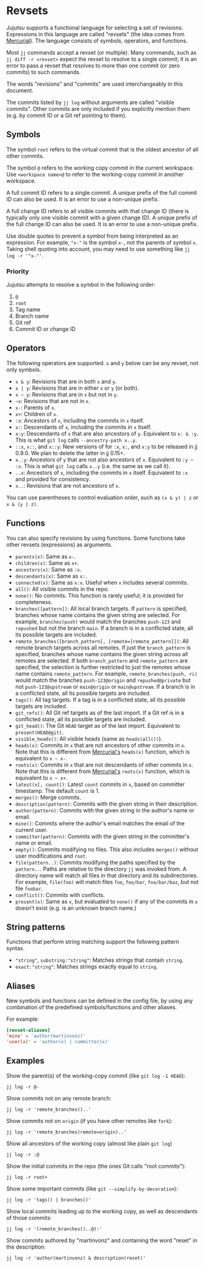 # Revsets

Jujutsu supports a functional language for selecting a set of revisions.
Expressions in this language are called "revsets" (the idea comes from
[Mercurial](https://www.mercurial-scm.org/repo/hg/help/revsets)). The language
consists of symbols, operators, and functions.

Most `jj` commands accept a revset (or multiple). Many commands, such as
`jj diff -r <revset>` expect the revset to resolve to a single commit; it is an
error to pass a revset that resolves to more than one commit (or zero commits)
to such commands.

The words "revisions" and "commits" are used interchangeably in this document.

The commits listed by `jj log` without arguments are called "visible commits".
Other commits are only included if you explicitly mention them (e.g. by commit
ID or a Git ref pointing to them).

## Symbols

The symbol `root` refers to the virtual commit that is the oldest ancestor of
all other commits.

The symbol `@` refers to the working copy commit in the current workspace. Use
`<workspace name>@` to refer to the working-copy commit in another workspace.

A full commit ID refers to a single commit. A unique prefix of the full commit
ID can also be used. It is an error to use a non-unique prefix.

A full change ID refers to all visible commits with that change ID (there is
typically only one visible commit with a given change ID). A unique prefix of
the full change ID can also be used. It is an error to use a non-unique prefix.

Use double quotes to prevent a symbol from being interpreted as an expression.
For example, `"x-"` is the symbol `x-`, not the parents of symbol `x`. Taking
shell quoting into account, you may need to use something like
`jj log -r '"x-"'`.

### Priority

Jujutsu attempts to resolve a symbol in the following order:

1. `@`
2. `root`
3. Tag name
4. Branch name
5. Git ref
6. Commit ID or change ID

## Operators

The following operators are supported. `x` and `y` below can be any revset, not
only symbols.

- `x & y`: Revisions that are in both `x` and `y`.
- `x | y`: Revisions that are in either `x` or `y` (or both).
- `x ~ y`: Revisions that are in `x` but not in `y`.
- `~x`: Revisions that are not in `x`.
- `x-`: Parents of `x`.
- `x+`: Children of `x`.
- `:x`: Ancestors of `x`, including the commits in `x` itself.
- `x:`: Descendants of `x`, including the commits in `x` itself.
- `x:y`: Descendants of `x` that are also ancestors of `y`. Equivalent to
  `x: & :y`. This is what `git log` calls `--ancestry-path x..y`.
- `::x`, `x::`, and `x::y`: New versions of for `:x`, `x:`, and `x:y` to be
  released in jj 0.9.0. We plan to delete the latter in jj 0.15+.
- `x..y`: Ancestors of `y` that are not also ancestors of `x`. Equivalent to
  `:y ~ :x`. This is what `git log` calls `x..y` (i.e. the same as we call it).
- `..x`: Ancestors of `x`, including the commits in `x` itself. Equivalent to
  `:x` and provided for consistency.
- `x..`: Revisions that are not ancestors of `x`.

You can use parentheses to control evaluation order, such as `(x & y) | z` or
`x & (y | z)`.

## Functions

You can also specify revisions by using functions. Some functions take other
revsets (expressions) as arguments.

- `parents(x)`: Same as `x-`.
- `children(x)`: Same as `x+`.
- `ancestors(x)`: Same as `:x`.
- `descendants(x)`: Same as `x:`.
- `connected(x)`: Same as `x:x`. Useful when `x` includes several commits.
- `all()`: All visible commits in the repo.
- `none()`: No commits. This function is rarely useful; it is provided for
  completeness.
- `branches([pattern])`: All local branch targets. If `pattern` is specified,
  branches whose name contains the given string are selected. For example,
  `branches(push)` would match the branches `push-123` and `repushed` but not
  the branch `main`. If a branch is in a conflicted state, all its possible
  targets are included.
- `remote_branches([branch_pattern[, [remote=]remote_pattern]])`: All remote
  branch targets across all remotes. If just the `branch_pattern` is specified,
  branches whose name contains the given string across all remotes are selected.
  If both `branch_pattern` and `remote_pattern` are specified, the selection is
  further restricted to just the remotes whose name contains `remote_pattern`.
  For example, `remote_branches(push, ri)` would match the branches
  `push-123@origin` and `repushed@private` but not `push-123@upstream` or
  `main@origin` or `main@upstream`. If a branch is in a conflicted state, all
  its possible targets are included.
- `tags()`: All tag targets. If a tag is in a conflicted state, all its possible
  targets are included.
- `git_refs()`: All Git ref targets as of the last import. If a Git ref is in a
  conflicted state, all its possible targets are included.
- `git_head()`: The Git `HEAD` target as of the last import. Equivalent to
  `present(HEAD@git)`.
- `visible_heads()`: All visible heads (same as `heads(all())`).
- `heads(x)`: Commits in `x` that are not ancestors of other commits in `x`.
  Note that this is different from
  [Mercurial's](https://repo.mercurial-scm.org/hg/help/revsets) `heads(x)`
  function, which is equivalent to `x ~ x-`.
- `roots(x)`: Commits in `x` that are not descendants of other commits in `x`.
  Note that this is different from
  [Mercurial's](https://repo.mercurial-scm.org/hg/help/revsets) `roots(x)`
  function, which is equivalent to `x ~ x+`.
- `latest(x[, count])`: Latest `count` commits in `x`, based on committer
  timestamp. The default `count` is 1.
- `merges()`: Merge commits.
- `description(pattern)`: Commits with the given string in their description.
- `author(pattern)`: Commits with the given string in the author's name or
  email.
- `mine()`: Commits where the author's email matches the email of the current
  user.
- `committer(pattern)`: Commits with the given string in the committer's name or
  email.
- `empty()`: Commits modifying no files. This also includes `merges()` without
  user modifications and `root`.
- `file(pattern..)`: Commits modifying the paths specified by the `pattern..`.
  Paths are relative to the directory `jj` was invoked from. A directory name
  will match all files in that directory and its subdirectories. For example,
  `file(foo)` will match files `foo`, `foo/bar`, `foo/bar/baz`, but not file
  `foobar`.
- `conflict()`: Commits with conflicts.
- `present(x)`: Same as `x`, but evaluated to `none()` if any of the commits in
  `x` doesn't exist (e.g. is an unknown branch name.)

## String patterns

Functions that perform string matching support the following pattern syntax.

- `"string"`, `substring:"string"`: Matches strings that contain `string`.
- `exact:"string"`: Matches strings exactly equal to `string`.

## Aliases

New symbols and functions can be defined in the config file, by using any
combination of the predefined symbols/functions and other aliases.

For example:

```toml
[revset-aliases]
'mine' = 'author(martinvonz)'
'user(x)' = 'author(x) | committer(x)'
```

## Examples

Show the parent(s) of the working-copy commit (like `git log -1 HEAD`):

```
jj log -r @-
```

Show commits not on any remote branch:

```
jj log -r 'remote_branches()..'
```

Show commits not on `origin` (if you have other remotes like `fork`):

```
jj log -r 'remote_branches(remote=origin)..'
```

Show all ancestors of the working copy (almost like plain `git log`)

```
jj log -r :@
```

Show the initial commits in the repo (the ones Git calls "root commits"):

```
jj log -r root+
```

Show some important commits (like `git --simplify-by-decoration`):

```
jj log -r 'tags() | branches()'
```

Show local commits leading up to the working copy, as well as descendants of
those commits:

```
jj log -r '(remote_branches()..@):'
```

Show commits authored by "martinvonz" and containing the word "reset" in the
description:

```
jj log -r 'author(martinvonz) & description(reset)'
```
